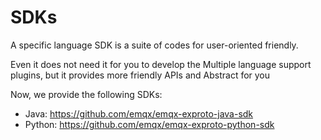 # SDKs

A specific language SDK is a suite of codes for user-oriented friendly.

Even it does not need it for you to develop the Multiple language support plugins, but it provides more friendly APIs and Abstract for you


Now, we provide the following SDKs:

- Java: https://github.com/emqx/emqx-exproto-java-sdk
- Python: https://github.com/emqx/emqx-exproto-python-sdk
